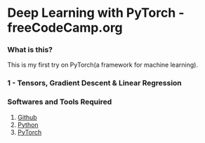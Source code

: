 # Deep Learning with PyTorch - freeCodeCamp.org

### What is this?

This is my first try on PyTorch(a framework for machine learning).

### 1 - Tensors, Gradient Descent & Linear Regression


### Softwares and Tools Required

1. [Github](https://github.com)
2. [Python](https://www.python.org/)
3. [PyTorch](https://pytorch.org/)